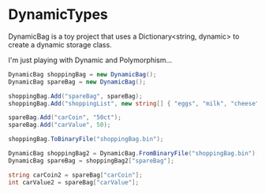 # DynamicTypes
DynamicBag is a toy project that uses a Dictionary&lt;string, dynamic> to create a dynamic storage class. 

I'm just playing with Dynamic and Polymorphism...

```csharp
DynamicBag shoppingBag = new DynamicBag();
DynamicBag spareBag = new DynamicBag();

shoppingBag.Add("spareBag", spareBag);
shoppingBag.Add("shoppingList", new string[] { "eggs", "milk", "cheese" });

spareBag.Add("carCoin", "50ct");
spareBag.Add("carValue", 50);

shoppingBag.ToBinaryFile("shoppingBag.bin");

DynamicBag shoppingBag2 = DynamicBag.FromBinaryFile("shoppingBag.bin");
DynamicBag spareBag = shoppingBag2["spareBag"];

string carCoin2 = spareBag["carCoin"];
int carValue2 = spareBag["carValue"];
```
